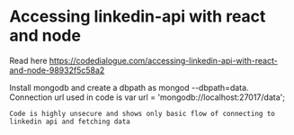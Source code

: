 # Accessing linkedin-api with react and node
Read here https://codedialogue.com/accessing-linkedin-api-with-react-and-node-98932f5c58a2

Install mongodb and create a dbpath as mongod --dbpath=data. Connection url used in code is var url = 'mongodb://localhost:27017/data';

```
Code is highly unsecure and shows only basic flow of connecting to linkedin api and fetching data
```
